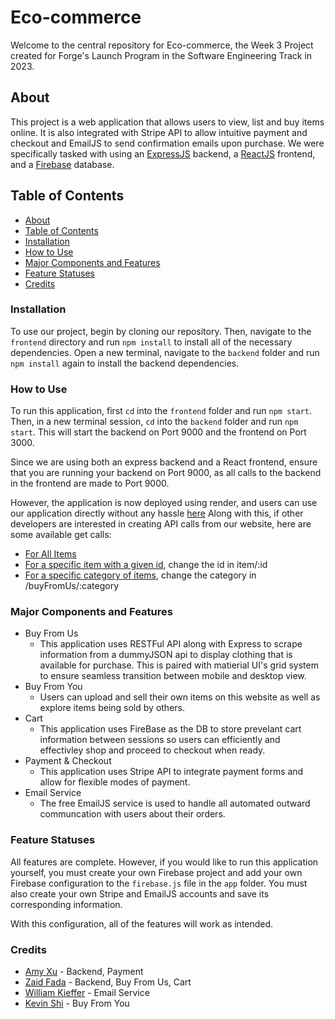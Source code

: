 # Eco-commerce

Welcome to the central repository for Eco-commerce, the Week 3 Project created for Forge's Launch Program in the Software Engineering Track in 2023. 

## About

This project is a web application that allows users to view, list and buy items online. It is also integrated with Stripe API to allow intuitive payment and checkout and EmailJS to send confirmation emails upon purchase. We were specifically tasked with using an [ExpressJS](https://expressjs.com/) backend, a [ReactJS](https://reactjs.org/) frontend, and a [Firebase](https://firebase.google.com/) database.

## Table of Contents

- [About](#about)
- [Table of Contents](#table-of-contents)
- [Installation](#installation)
- [How to Use](#how-to-use)
- [Major Components and Features](#major-components-and-features)
- [Feature Statuses](#feature-statuses)
- [Credits](#credits)

### Installation

To use our project, begin by cloning our repository. Then, navigate to the `frontend` directory and run `npm install` to install all of the necessary dependencies. Open a new terminal, navigate to the `backend` folder and run `npm install` again to install the backend dependencies.

### How to Use

To run this application, first `cd` into the `frontend` folder and run `npm start`. Then, in a new terminal session, `cd` into the `backend` folder and run `npm start`. This will start the backend on Port 9000 and the frontend on Port 3000.

Since we are using both an express backend and a React frontend, ensure that you are running your backend on Port 9000, as all calls to the backend in the frontend are made to Port 9000. 

However, the application is now deployed using render, and users can use our application directly without any hassle [here](https://frontend-ecommerce-f.onrender.com/)
Along with this, if other developers are interested in creating API calls from our website, here are some available get calls:

* [For All Items](https://backend-ecommerce-f.onrender.com/buyFromUs/items/all) 
* [For a specific item with a given id](https://backend-ecommerce-f.onrender.com/buyFromUs/item/1), change the id in item/:id
* [For a specific category of items](https://backend-ecommerce-f.onrender.com/buyFromUs/womens-dresses), change the category in /buyFromUs/:category 


### Major Components and Features

* Buy From Us
    * This application uses RESTFul API along with Express to scrape information from a dummyJSON api to display clothing that is available for purchase. This is paired with matierial UI's grid system to ensure seamless transition between mobile and desktop view.
* Buy From You
    * Users can upload and sell their own items on this website as well as explore items being sold by others.
* Cart
    * This application uses FireBase as the DB to store prevelant cart information between sessions so users can efficiently and effectivley shop and proceed to checkout when ready.
* Payment & Checkout
    * This application uses Stripe API to integrate payment forms and allow for flexible modes of payment. 
* Email Service
    * The free EmailJS service is used to handle all automated outward communcation with users about their orders.

### Feature Statuses

All features are complete. However, if you would like to run this application yourself, you must create your own Firebase project and add your own Firebase configuration to the `firebase.js` file in the `app` folder. You must also create your own Stripe and EmailJS accounts and save its corresponding information.

With this configuration, all of the features will work as intended.

### Credits

* [Amy Xu](https://www.linkedin.com/in/amyxu08/) - Backend, Payment
* [Zaid Fada](https://www.linkedin.com/in/zaid-fada/) - Backend, Buy From Us, Cart
* [William Kieffer](https://www.linkedin.com/in/williamkieffer24/) - Email Service
* [Kevin Shi](https://www.linkedin.com/in/kevinshi0/) - Buy From You
